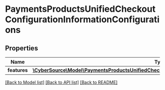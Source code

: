 # PaymentsProductsUnifiedCheckoutConfigurationInformationConfigurations

## Properties
Name | Type | Description | Notes
------------ | ------------- | ------------- | -------------
**features** | [**\CyberSource\Model\PaymentsProductsUnifiedCheckoutConfigurationInformationConfigurationsFeatures**](PaymentsProductsUnifiedCheckoutConfigurationInformationConfigurationsFeatures.md) |  | [optional] 

[[Back to Model list]](../README.md#documentation-for-models) [[Back to API list]](../README.md#documentation-for-api-endpoints) [[Back to README]](../README.md)



